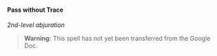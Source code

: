#### Pass without Trace
<!-- markdownlint-disable-next-line no-emphasis-as-heading -->
_2nd-level abjuration_

> **Warning:**
> This spell has not yet been transferred from the Google Doc.
